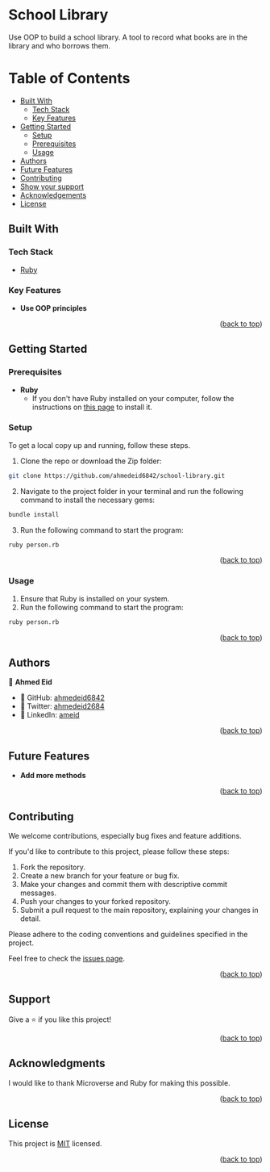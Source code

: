 # <a name="about-project"> School Library</a>

Use OOP to build a school library. A tool to record what books are in the library and who borrows them.

<!-- TABLE OF CONTENTS -->

# Table of Contents

- [Built With](#built-with)
  - [Tech Stack](#tech-stack)
  - [Key Features](#key-features)
- [Getting Started](#getting-started)
  - [Setup](#setup)
  - [Prerequisites](#prerequisites)
  - [Usage](#usage)
- [Authors](#authors)
- [Future Features](#future-features)
- [Contributing](#contributing)
- [Show your support](#support)
- [Acknowledgements](#acknowledgements)
- [License](#license)

## Built With <a name="built-with"></a>

### Tech Stack <a name="tech-stack"></a>

  <ul>
    <li><a href="https://www.ruby-lang.org/en/">Ruby</a></li>
  </ul>

<!-- Features -->

### Key Features <a name="key-features"></a>

- **Use OOP principles**

<p align="right">(<a href="#readme-top">back to top</a>)</p>

<!-- GETTING STARTED -->

## Getting Started <a name="getting-started"></a>

### Prerequisites

- **Ruby**
  - If you don't have Ruby installed on your computer, follow the instructions on [this page](https://www.ruby-lang.org/en/documentation/installation/) to install it.

### Setup

To get a local copy up and running, follow these steps.

1. Clone the repo or download the Zip folder:

```sh
git clone https://github.com/ahmedeid6842/school-library.git
```

2. Navigate to the project folder in your terminal and run the following command to install the necessary gems:

```sh
bundle install
```

3. Run the following command to start the program:

```sh
ruby person.rb
```

<p align="right">(<a href="#readme-top">back to top</a>)</p>

### Usage

1. Ensure that Ruby is installed on your system.
2. Run the following command to start the program:

```sh
ruby person.rb
```

<p align="right">(<a href="#readme-top">back to top</a>)</p>

<!-- AUTHORS -->

## Authors <a name="authors"></a>

👤 **Ahmed Eid**

- 👤 GitHub: [ahmedeid6842](https://github.com/ahmedeid6842)
- 👤 Twitter: [ahmedeid2684](https://twitter.com/ahmedeid2684)
- 👤 LinkedIn: [ameid](https://www.linkedin.com/in/ameid/)

<p align="right">(<a href="#readme-top">back to top</a>)</p>

<!-- FUTURE FEATURES -->

## Future Features <a name="future-features"></a>

- **Add more methods**

<p align="right">(<a href="#readme-top">back to top</a>)</p>

<!-- CONTRIBUTING -->

## Contributing <a name="contributing"></a>

We welcome contributions, especially bug fixes and feature additions.

If you'd like to contribute to this project, please follow these steps:

1. Fork the repository.
2. Create a new branch for your feature or bug fix.
3. Make your changes and commit them with descriptive commit messages.
4. Push your changes to your forked repository.
5. Submit a pull request to the main repository, explaining your changes in detail.

Please adhere to the coding conventions and guidelines specified in the project.

Feel free to check the [issues page](https://github.com/ahmedeid6842/school-library/issues).

<p align="right">(<a href="#readme-top">back to top</a>)</p>

<!-- SUPPORT -->

## Support <a name="support"></a>

Give a ⭐️ if you like this project!

<p align="right">(<a href="#readme-top">back to top</a>)</p>

<!-- ACKNOWLEDGEMENTS -->

## Acknowledgments <a name="acknowledgements"></a>

I would like to thank Microverse and Ruby for making this possible.

<p align="right">(<a href="#readme-top">back to top</a>)</p>

<!-- LICENSE -->

## License <a name="license"></a>

This project is [MIT](./LICENSE) licensed.

<p align="right">(<a href="#readme-top">back to top</a>)</p>
